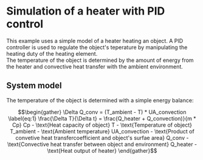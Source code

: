 # Simulation of a heater with PID control
This example uses a simple model of a heater heating an object. 
A PID controller is used to regulate the object's teperature by manipulating the heating duty of the heating element.  
The temperature of the object is determined by the amount of energy from the heater and convective heat transfer with the ambient environment. 

## System model
The temperature of the object is determined with a simple energy balance:
```math
\begin{gather}
\Delta Q_conv = (T_ambient - T) * UA_convection \label{eq:1}
\frac{\Delta T}{\Delta t} = \frac{Q_heater + Q_convection)}{m * Cp}
Cp - \text{Heat capacity of object}
T - \text{Temperature of object}
T_ambient - \text{Ambient temperature}
UA_convection - \text{Product of convetive heat transfercoefficient and object's surfae area}
Q_conv - \text{Convective heat transfer between object and environment}
Q_heater - \text{Heat output of heater}
\end{gather}
```

